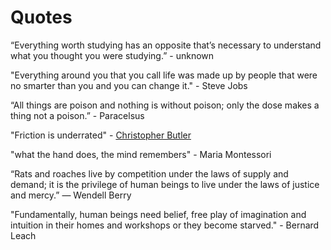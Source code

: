 # Quotes

“Everything worth studying has an opposite that’s necessary to understand what you thought you were studying.” - unknown

"Everything around you that you call life was made up by people that were no smarter than you and you can change it." - Steve Jobs

“All things are poison and nothing is without poison; only the dose makes a thing not a poison.” - Paracelsus

"Friction is underrated" - [Christopher Butler](https://www.chrbutler.com/personal-machines-and-portable-worlds)

"what the hand does, the mind remembers" - Maria Montessori

“Rats and roaches live by competition under the laws of supply and demand; it is the privilege of human beings to live under the laws of justice and mercy.”
― Wendell Berry

"Fundamentally, human beings need belief, free play of imagination and intuition in their homes and workshops or they become starved." - Bernard Leach
